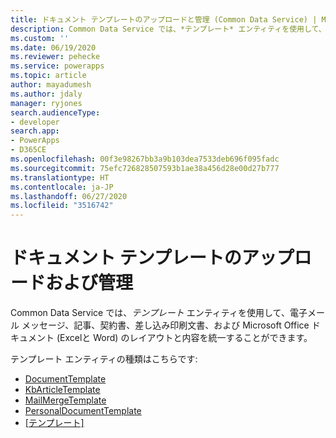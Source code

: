 ```yaml
---
title: ドキュメント テンプレートのアップロードと管理 (Common Data Service) | Microsoft Docs
description: Common Data Service では、*テンプレート* エンティティを使用して、電子メール メッセージ、記事、契約書、差し込み印刷文書、および Microsoft Office ドキュメント (Excelと Word) のレイアウトと内容を統一することができます。
ms.custom: ''
ms.date: 06/19/2020
ms.reviewer: pehecke
ms.service: powerapps
ms.topic: article
author: mayadumesh
ms.author: jdaly
manager: ryjones
search.audienceType:
- developer
search.app:
- PowerApps
- D365CE
ms.openlocfilehash: 00f3e98267bb3a9b103dea7533deb696f095fadc
ms.sourcegitcommit: 75efc726828507593b1ae38a456d28e00d27b777
ms.translationtype: HT
ms.contentlocale: ja-JP
ms.lasthandoff: 06/27/2020
ms.locfileid: "3516742"
---
```

# <a name="upload-and-manage-document-templates"></a>ドキュメント テンプレートのアップロードおよび管理

<!-- 
Was Mike Carter
https://docs.microsoft.com/dynamics365/customer-engagement/developer/upload-manage-document-templates

Add the short description from  https://docs.microsoft.com/dynamics365/customer-engagement/developer/template-entities which was not migrated.
-->

Common Data Service では、*テンプレート* エンティティを使用して、電子メール メッセージ、記事、契約書、差し込み印刷文書、および Microsoft Office ドキュメント (Excelと Word) のレイアウトと内容を統一することができます。

テンプレート エンティティの種類はこちらです:

<!-- Not in Common Data Service, must be in service ContractTemplate  -->
- [DocumentTemplate](reference/entities/documenttemplate.md)
- [KbArticleTemplate](reference/entities/kbarticletemplate.md) 
- [MailMergeTemplate](reference/entities/mailmergetemplate.md) 
- [PersonalDocumentTemplate](reference/entities/personaldocumenttemplate.md) 
- [[テンプレート]](reference/entities/template.md) 
